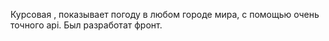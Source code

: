 Курсовая , показывает погоду в любом городе мира, с помощью очень точного api. Был разработат фронт.
